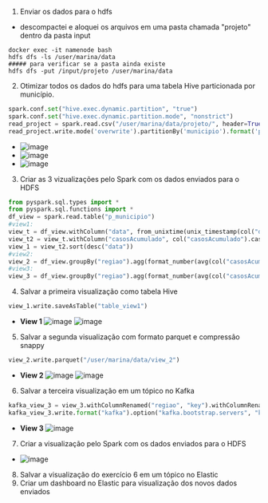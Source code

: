 1. Enviar os dados para o hdfs
- descompactei e aloquei os arquivos em uma pasta chamada "projeto" dentro da pasta input
```
docker exec -it namenode bash
hdfs dfs -ls /user/marina/data
##### para verificar se a pasta ainda existe
hdfs dfs -put /input/projeto /user/marina/data
```
2. Otimizar todos os dados do hdfs para uma tabela Hive particionada por 
município.
```python
spark.conf.set("hive.exec.dynamic.partition", "true")
spark.conf.set("hive.exec.dynamic.partition.mode", "nonstrict")
read_project = spark.read.csv("/user/marina/data/projeto/", header=True, sep=";",)
read_project.write.mode('overwrite').partitionBy('municipio').format('parquet').option('path',"/user/hive/warehouse/desafio_semantix").saveAsTable("p_municipio")
```
- ![image](https://github.com/Marinaafc/desafio-semantix/assets/107056644/3e4f2cf3-743c-4fd9-9d7e-3a28b579a53e)
- ![image](https://github.com/Marinaafc/desafio-semantix/assets/107056644/b793df60-6009-4aa5-bd49-ebad381da7e2)
- ![image](https://github.com/Marinaafc/desafio-semantix/assets/107056644/843f661f-cea5-4e2b-bc5c-6a962295965b)


3. Criar as 3 vizualizações pelo Spark com os dados enviados para o HDFS
```python
from pyspark.sql.types import *
from pyspark.sql.functions import *
df_view = spark.read.table("p_municipio")
#view1:
view_t = df_view.withColumn("data", from_unixtime(unix_timestamp(col("data"), "yyyy-MM-dd"),"dd-MM-yyyy")).select("regiao", "estado", "data", "semanaEpi", "casosAcumulado", "casosNovos", "obitosAcumulado", "obitosNovos")
view_t2 = view_t.withColumn("casosAcumulado", col("casosAcumulado").cast(IntegerType())).withColumn("semanaEpi", col("semanaEpi").cast(IntegerType())).withColumn("casosNovos", col("casosNovos").cast(IntegerType())).withColumn("obitosAcumulado", col("obitosAcumulado").cast(IntegerType())).withColumn("obitosNovos", col("obitosNovos").cast(IntegerType()))
view_1 = view_t2.sort(desc("data"))
#view2:
view_2 = df_view.groupBy("regiao").agg(format_number(avg(col("casosAcumulado").cast(IntegerType())),2).cast(IntegerType()).alias("mediaCasosAcumulado"),format_number(stddev(col("casosAcumulado").cast(IntegerType())),2).cast(IntegerType()).alias("desvioPadraoCasosAcumulado"), format_number(avg(col("obitosAcumulado").cast(IntegerType())),2).cast(IntegerType()).alias("mediaObitosAcumulado"),format_number(stddev(col("obitosAcumulado").cast(IntegerType())),2).cast(IntegerType()).alias("desvioPadraoObitosAcumulado"))
#view3:
view_3 = df_view.groupBy("regiao").agg(format_number(avg(col("casosAcumulado").cast(IntegerType())),2).alias("mediaCasosAcumulado"))
```
4. Salvar a primeira visualização como tabela Hive
```python
view_1.write.saveAsTable("table_view1")
```
- **View 1**
![image](https://github.com/Marinaafc/desafio-semantix/assets/107056644/9956dc00-d006-4199-939f-1da58e98b673)
![image](https://github.com/Marinaafc/desafio-semantix/assets/107056644/e7a27113-1173-4a92-8f33-d2b02ad8d66c)

5. Salvar a segunda visualização com formato parquet e compressão snappy
```python
view_2.write.parquet("/user/marina/data/view_2")
```
- **View 2**
  ![image](https://github.com/Marinaafc/desafio-semantix/assets/107056644/e1281fff-1834-4db3-b9d5-ea4685a2086f)
  ![image](https://github.com/Marinaafc/desafio-semantix/assets/107056644/939af2f8-a8bf-4221-bd69-4ccbc92a3f61)
  
6. Salvar a terceira visualização em um tópico no Kafka
```python
kafka_view_3 = view_3.withColumnRenamed("regiao", "key").withColumnRenamed("mediaCasosAcumulado", "value")
kafka_view_3.write.format("kafka").option("kafka.bootstrap.servers", "kafka:9092").option("topic", "topic_view3").save()
```
- **View 3**
  ![image](https://github.com/Marinaafc/desafio-semantix/assets/107056644/8e131b74-a9a5-4e4e-8585-bd89cb40d8e3)

7. Criar a visualização pelo Spark com os dados enviados para o HDFS
- ![image](https://github.com/Marinaafc/desafio-semantix/assets/107056644/acf35726-d291-4f85-a6d8-1f68b017799b)


8. Salvar a visualização do exercício 6 em um tópico no Elastic
9. Criar um dashboard no Elastic para visualização dos novos dados enviados
